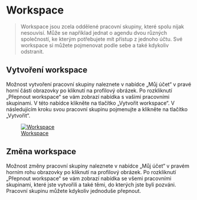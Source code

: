 # Workspace

> Workspace jsou zcela oddělené pracovní skupiny, které spolu nijak nesouvisí. Může se například jednat o agendu dvou různých společností, ke kterým potřebujete mít přístup z jednoho účtu. Své workspace si můžete pojmenovat podle sebe a také kdykoliv odstranit.

## Vytvoření workspace

Možnost vytvoření pracovní skupiny naleznete v nabídce „Můj účet“ v pravé horní části obrazovky po kliknutí na profilový obrázek. Po rozkliknutí „Přepnout workspace“ se vám zobrazí nabídka s vašimi pracovními skupinami. V této nabídce klikněte na tlačítko „Vytvořit workspace“. V následujícím kroku svou pracovní skupinu pojmenujte a klikněte na tlačítko „Vytvořit“.

<figure>
	<a href="../../assets/images/workspace/workspace.jpg" title="Workspace" class="glightbox">
		<img src="../../assets/images/workspace/workspace.jpg" alt="Workspace" />
		<figcaption>Workspace</figcaption>
	</a>
</figure>

## Změna workspace

Možnost změny pracovní skupiny naleznete v nabídce „Můj účet“ v pravém horním rohu obrazovky po kliknutí na profilový obrázek. Po rozkliknutí „Přepnout workspace“ se vám zobrazí nabídka se všemi pracovními skupinami, které jste vytvořili a také těmi, do kterých jste byli pozváni. Pracovní skupinu můžete kdykoliv jednoduše přepnout.